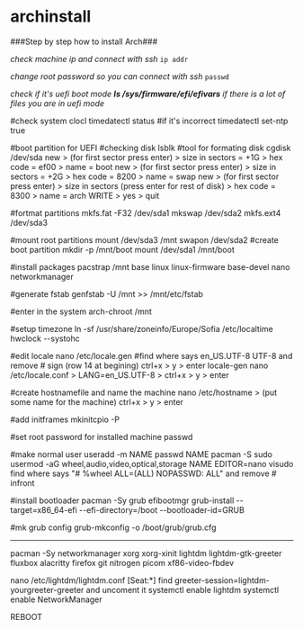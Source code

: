 # archinstall
###Step by step how to install Arch###

*check machine ip and connect with ssh*
```ip addr```

*change root password so you can connect with ssh*
```passwd```

*check if it's uefi boot mode*
***ls /sys/firmware/efi/efivars***
*if there is a lot of files you are in uefi mode*

#check system clocl
timedatectl status 
#if it's incorrect 
timedatectl set-ntp true

#boot partition for UEFI 
#checking disk
lsblk
#tool for formating disk
cgdisk /dev/sda 
new > (for first sector press enter) > size in sectors = +1G > hex code = ef00 > name = boot
new > (for first sector press enter) > size in sectors = +2G > hex code = 8200 > name = swap
new > (for first sector press enter) > size in sectors (press enter for rest of disk) > hex code = 8300 > name = arch
WRITE > yes > quit

#fortmat partitions 
mkfs.fat -F32 /dev/sda1
mkswap /dev/sda2
mkfs.ext4 /dev/sda3

#mount root partitions
mount /dev/sda3 /mnt
swapon /dev/sda2
#create boot partition
mkdir -p /mnt/boot
mount /dev/sda1 /mnt/boot

#install packages
pacstrap /mnt base linux linux-firmware base-devel nano networkmanager

#generate fstab
genfstab -U /mnt >> /mnt/etc/fstab

#enter in the system 
arch-chroot /mnt

#setup timezone
ln -sf /usr/share/zoneinfo/Europe/Sofia /etc/localtime
hwclock --systohc

#edit locale
nano /etc/locale.gen
#find where says en_US.UTF-8 UTF-8 and remove # sign (row 14 at begining)
ctrl+x > y > enter
locale-gen
nano /etc/locale.conf   > LANG=en_US.UTF-8  >  ctrl+x > y > enter

#create hostnamefile and name the machine
nano /etc/hostname > (put some name for the machine) ctrl+x > y > enter

#add initframes
mkinitcpio -P

#set root password for installed machine
passwd

#make normal user
useradd -m NAME
passwd NAME
pacman -S sudo
usermod -aG wheel,audio,video,optical,storage NAME
EDITOR=nano visudo
find where says "# %wheel ALL=(ALL) NOPASSWD: ALL" and remove # infront

#install bootloader
pacman -Sy grub efibootmgr
grub-install --target=x86_64-efi --efi-directory=/boot --bootloader-id=GRUB

#mk grub config
grub-mkconfig -o /boot/grub/grub.cfg


--------------------------------------------------


pacman -Sy networkmanager xorg xorg-xinit lightdm lightdm-gtk-greeter fluxbox alacritty firefox git nitrogen picom xf86-video-fbdev

nano /etc/lightdm/lightdm.conf [Seat:*]
find greeter-session=lightdm-yourgreeter-greeter and uncoment it
systemctl enable lightdm
systemctl enable NetworkManager


REBOOT



